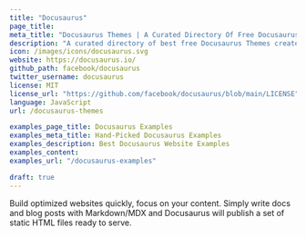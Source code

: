 ```yaml
---
title: "Docusaurus"
page_title:
meta_title: "Docusaurus Themes | A Curated Directory Of Free Docusaurus Themes"
description: "A curated directory of best free Docusaurus Themes created by independent web designers & developers that are open source, MIT licensed & available for free to download."
icon: /images/icons/docusaurus.svg
website: https://docusaurus.io/
github_path: facebook/docusaurus
twitter_username: docusaurus
license: MIT
license_url: "https://github.com/facebook/docusaurus/blob/main/LICENSE"
language: JavaScript
url: /docusaurus-themes

examples_page_title: Docusaurus Examples
examples_meta_title: Hand-Picked Docusaurus Examples
examples_description: Best Docusaurus Website Examples
examples_content: 
examples_url: "/docusaurus-examples"

draft: true
---
```


Build optimized websites quickly, focus on your content. Simply write docs and blog posts with Markdown/MDX and Docusaurus will publish a set of static HTML files ready to serve.
